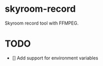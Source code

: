 # skyroom-record
Skyroom record tool with FFMPEG.
# TODO
 - [] Add support for environment variables
